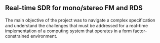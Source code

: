 ## Real-time SDR for mono/stereo FM and RDS

The main objective of the project was to navigate a complex speciﬁcation and understand the challenges that must be addressed for a real-time implementation of a computing system that operates in a form factor-constrained environment. 

